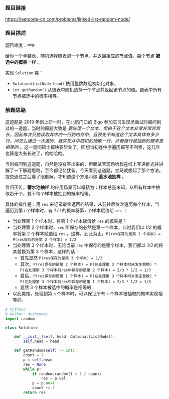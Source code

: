 ### 题目链接
https://leetcode-cn.com/problems/linked-list-random-node/

### 题目描述
题目难度：```中等```

给你一个单链表，随机选择链表的一个节点，并返回相应的节点值。每个节点 **被选中的概率一样** 。

实现 ```Solution``` 类：

- ```Solution(ListNode head)``` 使用整数数组初始化对象。
- ```int getRandom()``` 从链表中随机选择一个节点并返回该节点的值。链表中所有节点被选中的概率相等。

### 解题思路
这道题是 2019 年刚上研一时，在北航门口的 Bigo 参加实习生现场面试时被问到过的一道题，当时的原题大致是 *要处理一个文本，但由于这个文本非常非常非常长，因此每次只能读取其中的一行到内存中，且预先不知道这个文本具体有多少行。问怎么通过一次遍历，就实现从中随机的抽取一行，并使每行被抽到的概率是相等的* 。这一晃间硕士都快要毕业了，回想当初连中序遍历都写不利索，这几年也算是大有长进了，哈哈哈哈。

当时被问到这道题，自然是没有答出来的，但面试官现场给我在纸上写递推式并讲解了一下解题思路，至今都记忆犹新。今天看到这道题，立马就想起了那个方法。提交通过之后看了眼题解，才知道这个方法叫做 **蓄水池抽样** 。

言归正传，**蓄水池抽样** 的应用场景可以概括为：样本总量未知，从所有样本中抽取若干个，要不每个样本被抽到的概率相等。

具体的操作是：用 ```res``` 来记录最终返回的结果，从前往后依次遍历每个样本，当遍历到第 *i* 个样本时，有 *1 / i* 的概率将第 *i* 个样本赋值给 ```res``` ：

- 当处理第 1 个样本时，将第 1 个样本赋值给 ```res``` 的概率是 1
- 当处理第 2 个样本时，```res``` 所保存的必然是第一个样本，此时我们以 *1/2* 的概率将第 2 个样本赋值给 ```res``` ，这样，到此为止，```P(res保存的是第 1 个样本) = P(res保存的是第 2 个样本) = 1/2```  
- 当处理第 3 个样本时，无论当前 ```res``` 中保存的是哪个样本，我们都以 *1/3* 的将其替换为第 3 个样本，这样的话：
  - 首先显然 ```P(res保存的是第 3 个样本) = 1/3```
  - 其次，```P(res保存的是第 2 个样本) = P(在处理第 3 个样本时未发生替换) * P(在处理第 3 个样本前res中保存的是第 2 个样本) = 2/3 * 1/2 = 1/3```
  - 最后，```P(res保存的是第 1 个样本) = P(在处理第 3 个样本时未发生替换) * P(在处理第 3 个样本前res中保存的是第 1 个样本) = 2/3 * 1/2 = 1/3```
  - 显然 3 个样本被选中的概率是相等的
- 以此类推，处理到第 ```n``` 个样本时，可以保证所有 ```n``` 个样本被抽取的概率实现相等的。

```python
# Python3
# Author: duzhenwei
import random

class Solution:

    def __init__(self, head: Optional[ListNode]):
        self.head = head

    def getRandom(self) -> int:
        count = 1
        p = self.head
        res = None
        while p:
            if random.random() < 1 / count:
                res = p.val
            p = p.next
            count += 1
        return res
```